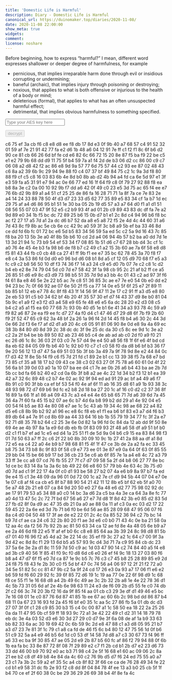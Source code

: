 ```yaml
---
title: 'Domestic Life is Harmful'
description: Diary - Domestic Life is Harmful
canonical_url: https://duinomaker.top/diaries/2020-11-08/
date: 2020-11-08 22:00:00
show_meta: true
widgets:
comment:
license: noshare
---
```


Before beginning, how to express “harmful?” I mean, different word expresses shallower or deeper degree of harmfulness, for example
- pernicious, that implies irreparable harm done through evil or insidious corrupting or undermining;
- baneful (archaic), that implies injury through poisoning or destroying;
- noxious, that applies to what is both offensive or injurious to the health of a body or mind;
- deleterious (formal), that applies to what has an often unsuspected harmful effect;
- detrimental, that implies obvious harmfulness to something specified.

<script async src="https://server.duinomaker.top/blog/assets/crypto-js.min.js" defer></script>
<script src="https://server.duinomaker.top/blog/assets/decrypt.js" defer></script>
<div class="field has-addons">
<p class="control has-icons-left">
    <input id="password" class="input" type="password" maxlength="16" placeholder="Type your AES key here" digest="06c827befa68038b94d9acdd87e8353a183db6dbe0b47d55fe9e8002812ce709">
    <span class="icon is-small is-left">
        <i id="input-bar-icon" class="fas fa-lock"></i>
    </span>
</p>
<p class="control">
    <button id="decrypt" class="button" onclick="decryptAll()" disabled>decrypt</button>
</p>
</div>

<span class="encrypted" iv="kBhVBxmzUpVmTJDc">c6 75 ef 3a cb f6 c8 e8 d8 ee f8 db 17 8d e3 0f 9b 40 a7 68 57 c4 91 52 32 01 59 af 7e 21 91 42 77 fa e2 d6 1b 48 a6 04 12 91 7e ff c1 f2 f1 8c 6f b6 d2 90 ce 81 cb 66 26 6d bf fe cd e6 82 6c 66 72 15 20 8e 87 f5 ba f9 22 be c5 e1 e2 79 9b 68 dd d9 11 75 5f b4 59 7a a1 f4 2d de b3 06 d2 cc 86 00 c9 c7 06 08 a2 d8 42 f2 ac 86 e8 9d 9a 57 77 6d 75 57 44 c2 93 ee 87 02 48 43 c6 8a a2 39 6b 9c 29 94 9e 88 f0 c4 07 37 bf 49 84 75 c2 1c 9a 3d f8 80 88 f9 cf c5 c8 16 03 83 6b 4e 8d b0 8b ab d2 4b 94 a4 fd ca 6e 5d 97 e1 3f e3 59 fa a5 31 91 e7 94 ac 0e 66 77 ed 16 1f 64 f9 c8 0f 79 27 92 88 f8 ea b8 8a 3e c2 0a 00 10 92 9b f7 dd a6 42 0f 49 c0 23 e5 3d 75 ac 65 f4 ee e7 76 6b d2 9b 89 a1 a4 51 cf 25 25 de 86 fa 16 28 71 71 1a 8f 7a ce 7e 83 2e a4 14 24 33 88 78 50 4f d3 d7 23 33 d5 62 77 35 89 e5 83 34 cf 1a b7 1d ec 29 75 af a4 d6 86 95 b1 51 1e 30 ba 05 2b 19 d5 57 a3 a7 64 d0 f1 a1 d1 51 08 56 55 07 03 47 9f 52 e5 c2 b9 93 4f ad 01 2b c9 89 43 83 dc df fa 7e a2 9d 89 e0 34 1b f5 bc dc 72 89 25 b6 15 0b d7 b1 e1 2c 8d c4 94 96 b6 f8 bc ac f2 27 17 a5 7d a1 2a dc d6 b7 52 da a8 e5 a8 72 f5 2e 4d 4c 44 60 31 a6 7d 43 8c f9 8b ac 5e cb 6e cc 42 9c a0 59 3f 3c b8 a9 5b ef ba 33 46 8d ce dd fd 6b fc 01 72 bc e6 5d b5 83 34 56 59 5a ed 5c c2 5a 9d 16 43 7c 85 f8 ba 20 13 5b 3e a0 4f 8b 5b b6 10 cd 2d a4 06 94 4b 57 b2 ba a0 dd 7d 1e 13 3d 21 94 1c 73 b9 54 ef 53 34 f7 08 85 1b 51 d6 c7 67 28 bb d4 3c cf 1c a0 76 4e 45 4e b3 fa 98 b6 de f8 b7 c2 49 c1 a2 15 3b 60 ae 7a 6f 58 e8 d8 f5 81 43 44 fb c0 cb 48 ca 27 41 ff 9b f1 ee e7 35 bc 62 78 45 3a 70 f8 f7 e8 c4 3a 53 86 fd 0d d0 e0 96 bd d6 08 b1 8d a5 cf 12 05 d9 70 68 f7 e5 a3 fc c9 c2 b8 56 50 10 df f3 74 36 f7 14 a3 24 c9 e5 d0 7b 07 7e c2 c8 1c d2 b4 eb e2 8e 74 79 04 5d c0 7d e7 58 42 3f 1a 98 cb 95 2c 21 af b2 ff ce a5 26 85 51 d6 e9 8c d3 d9 73 98 b5 51 35 7d 9d a3 bb 4c 01 43 c2 ad 97 3f f6 f4 61 8a e8 46 5e 2e 22 b5 ac 7e c8 51 36 85 3c ae e7 7e e0 54 0b e0 dd e2 94 23 bc 7c 0f 66 92 ae 07 6e 50 2f f5 ca 77 14 0e e5 5f 6f 25 e7 2f 89 11 bb 85 b1 12 eb e7 78 4c 8f f8 43 1f 14 56 9f 47 11 2e 17 c2 91 ff a3 d5 e8 80 2e eb 53 91 c5 b0 34 62 bf 4b 20 4f 35 57 30 ef d7 f4 43 37 d9 8e b0 81 04 5b 9c e1 a9 f2 e3 f2 d3 a4 58 e9 65 fe 48 e6 e5 6a dc 28 20 e2 d3 08 c5 b4 c2 a5 a1 f5 ea 60 77 68 7c 93 0b 40 d5 1e b1 6e 41 34 a3 93 78 4c 59 a9 f9 82 a6 87 2e ea f9 ee fc d7 27 4a f0 d4 c1 47 46 d7 29 d8 6f 7b f9 2b 60 f9 2f 52 47 65 c9 62 3a 48 bf 2a 26 1a 96 f4 2d 14 45 f8 b4 a6 30 2c 44 3d 0e 66 2d f3 6e f7 af d2 d1 a9 20 4c c6 05 91 81 06 90 8e 0d e8 9a 4a 69 ec 38 3b 84 80 d0 8d 39 2c 38 dc dc 3f 9e 25 dc da 30 c5 8c ee 9d 1c 3e a2 c2 2a 2f b4 be bb 89 50 82 ab 23 46 b5 c4 de ab ad ab c0 2d f0 a9 f0 21 ec 26 d6 1c 8c 36 03 2f 03 c0 7e 57 d4 9e e4 50 a8 56 f8 1f 6f e6 4f bd cd 8a eb 62 84 05 09 fb b6 40 1c 92 b0 f0 c7 c1 c0 58 f0 da d8 b6 bf b3 36 f7 9e 20 56 12 13 d7 47 5a 69 51 03 5b 3f bb 3a 49 7a 9f 78 9d 8e e2 44 84 0c f7 d3 42 1f 8e 5b f4 f9 c6 f5 7d 21 fd c1 89 2e b1 cc 13 39 38 f5 7a 68 e7 bd 73 85 cf 35 a8 18 17 b2 09 43 ce 38 c3 02 63 27 0f 75 78 a6 60 61 0d 4f 22 56 6a b1 39 0d 03 a0 1a 10 07 ba ee d4 c1 7e ae 0b 26 a6 b4 43 ba ae 2b 7d 5b cc bd fa 66 b2 40 e2 cd 0a 6b 3f b8 a2 ae 4c 22 1d 34 b2 f3 12 b1 ea 39 42 a7 32 6c 89 48 c2 b7 4e 02 ac 92 9f 94 ed ad 91 29 ac bf a4 49 a6 f7 8b 91 c0 90 3f bb ca ef bf 53 54 f0 4e af 6f 11 ab 16 35 d8 61 a9 1b 93 38 3c 48 93 98 72 d7 69 b6 9d fc e2 b8 2d 18 ba 27 20 1c af 16 c0 d2 c2 37 36 8f 16 89 1a 66 1f a1 86 a4 09 43 7c a3 e4 e4 4e 65 b8 65 71 7d a6 39 6d 7a 45 36 4a 7f 60 fa 45 15 b2 07 ae 6c b7 4d 6a b8 99 b2 dd 29 a1 4e 92 04 e5 00 54 f4 b5 ae 83 4e 80 08 e7 ae 1c 5c 43 ab 19 34 4c 98 ae 68 22 a4 82 d5 e6 c8 8b 9b b2 92 a1 96 ec e8 6c f8 eb e1 f1 ea b6 bf 83 e3 a7 d4 f6 b3 89 db 64 a4 7e 91 cd 8b 69 aa 44 33 64 16 bb 1b 55 79 19 34 77 fc 3f 2a e7 92 71 d8 35 78 b2 64 c2 25 3e 6e 0d 82 1a 96 fd 0c 84 da 12 ab dd 9f 50 8e 69 4e ae 4b 97 8a 1a e9 6d db eb fb 0f 83 09 93 2f 48 a6 58 df a9 51 bf b0 d2 c1 f1 b7 ef ad 1c e5 ed d4 1a 25 51 f1 de 5d 9a 04 b6 c9 15 ea 83 84 98 f3 01 7d 50 63 a7 ff 2c c6 2f 22 b0 8b 30 09 10 9c 1b 27 41 2a 88 aa df a1 8d 72 e5 ea c4 22 a0 4e b9 b7 98 68 81 f5 4f 1f 47 ce 3b de 2a a2 fa ec 33 45 b8 75 34 73 b8 8c 9f 83 0f 58 c9 e7 73 ee 01 3e 87 e9 0a 64 0f 63 0f 85 55 29 bb 04 15 be 66 b9 17 bd 36 cb 23 5e c6 ab 6f 85 7e 1a a4 e8 4c 72 a3 79 33 ff 3e cc a8 07 cd 76 fb 55 27 7f c7 d7 09 58 5a 2f d4 b8 06 27 77 8e bc 1d ce bc 83 14 8a 1a 3a 6c bb 49 22 66 e8 60 57 79 bb 4e 63 4c 3b 75 d0 d0 7d ad c1 9f 22 17 4a 0f c0 d1 93 be 58 27 b2 07 4a e6 b9 8a 97 b7 fa ed 9e e4 15 c1 3e 48 09 da 96 01 0d 72 00 1c a2 7e cf d9 94 5b 44 07 04 e7 0e 1e 07 c8 af f4 ca cb e5 8f b7 88 90 54 21 42 11 12 8b e5 bf 62 eb 5f a0 70 5e a7 48 2b 21 e8 07 ca 84 9d 20 50 e0 27 6a 48 e6 d2 77 75 98 02 92 dc ae 17 91 79 53 a5 34 88 a0 c0 14 bc 3a d6 2a c5 ba 4a 3e ca 64 3a 8e fc 77 a0 4d 13 47 5c 2c 72 7f bd 67 56 a6 27 e7 7d d8 1f 8d 42 3b e0 85 d2 83 5d 27 fb d2 8f 0a d9 ac 47 35 db 21 0a a0 ae 88 0a 11 af c3 0a ec 03 d2 17 22 59 45 22 2a 6e ed 3d 7b 71 b6 f0 be 6d 56 ae 85 28 09 68 47 95 06 07 f6 8a c4 d0 04 50 48 17 3f ae de e2 22 01 2c 4c 0a 85 52 36 94 c2 7b bc 14 b9 7d cf ae ca 24 c6 32 2b 80 20 f1 ae 3d e6 c0 b0 71 43 4c 0e ba 21 58 0a 12 aa 4c da f2 56 7b 92 2b ac 81 50 63 34 ca 12 ae fd 8e 4a 48 05 6e b9 a7 ee 2a 46 6d f8 22 e5 1f af ef b0 6c c8 e8 85 64 aa 3b 39 24 8c 98 d8 81 5b d7 01 40 f6 96 f2 a5 4d a2 3e 22 14 dc 35 ef f9 3c 27 a2 1c 64 c7 00 9f 3a 9d 42 ec 8d 8c f1 29 13 6d b5 a5 57 93 9c d4 3d 71 7a c9 95 84 cb dc 23 37 5a 6e 3e 2a d1 8c 11 59 7d 50 c9 ac 1d 03 47 90 14 c2 74 84 40 a5 f4 e8 ad 3b c9 40 56 1f 85 41 f0 9c f0 d8 6d c6 e0 26 ef f4 9c 18 13 27 03 80 f6 b8 a4 47 d7 6f f5 e0 7d ca 87 1e 9c b5 7c 76 c3 c7 45 b8 25 28 89 85 e9 2d 24 f8 75 f8 43 fe 2b 30 c0 f5 5d bf 47 0c 74 56 a4 06 97 12 2f 21 f2 72 a0 34 5e 51 82 5c cc 81 47 9b c2 5a 9f 24 cd 17 26 e3 0a 93 a7 17 06 f1 e6 e2 b6 59 fd f6 60 29 92 fc 39 6f 85 72 d6 19 1c 19 aa 77 0e 22 6f 98 d9 1c 68 f8 ce 55 f1 1e 16 68 d8 a4 2b 49 6c 49 ae 3c 2b 32 2b a8 1e 4e 22 78 36 d1 4c 5b 73 31 05 6d af 2e 4b 6e 98 63 11 24 e3 de f6 09 2b d5 55 fe c0 74 db 2f c2 66 3c 74 20 3b f2 16 da 9f 85 f4 aa 01 cb c3 29 3e df d1 49 46 e5 bc 7e 16 08 01 1e c0 87 76 6d 87 41 85 1b ee 67 ac 60 6b 2c 98 bd dd 86 87 b4 68 11 0a 67 23 16 93 fd 2a 45 f6 bf e0 35 1c aa 5c 27 86 fb 5a 01 db dc d3 27 07 3f 0f c1 28 c9 85 30 b3 15 c4 0c 00 87 a1 1c 58 50 ea 18 22 2a 25 26 0a da 11 47 95 0b cf 59 ff 18 93 9c 72 a1 3e 42 22 49 c1 d2 31 14 18 79 78 eb dc 3e 4a 03 52 d3 e6 30 3d 27 29 c0 d7 9e 3f 6a 08 de af 1a b9 33 63 bb 82 33 6a ac 30 19 69 42 0c 6b 59 9c 2d e8 47 88 c1 a3 d8 05 95 21 b7 a3 d7 23 7e 81 3f 1c 79 c1 a8 ca fd de 46 f5 6c b4 80 12 47 75 56 1d 0f b6 51 c9 32 5a a4 e9 46 b5 6d 1d c0 53 df 14 58 7d d8 a7 c3 30 67 73 f4 96 ff a6 33 ec ba 9f 30 85 47 ae 05 2d e9 2b 87 b5 60 fc af 86 f2 79 94 88 0f 6b 1b ea fa bc 33 8e 87 72 8f 08 7f 29 89 e2 c7 f1 2b cd b1 2b d7 e2 23 d6 73 33 dd 46 00 b9 70 92 e0 ac b3 71 98 c4 2e 5f 16 68 e1 60 ac 09 06 2c 8a 21 ee b2 c8 df 49 b8 4e 84 da 4c 60 c2 76 9b d5 d7 f6 24 ed 75 55 a0 a7 23 c1 7a 3b 2c 59 a2 ef 35 5c a4 cb 8f 82 3f 66 ce ca de 76 28 49 34 fe 22 cd b1 e9 58 31 dc fb 2e 93 f2 c8 dd 8f 04 84 78 4f ee 13 a3 b0 25 cb 5f 1f b4 70 ce ef 2f 60 38 0c be 29 36 29 26 69 38 b4 4f 8e fa 4c</span>